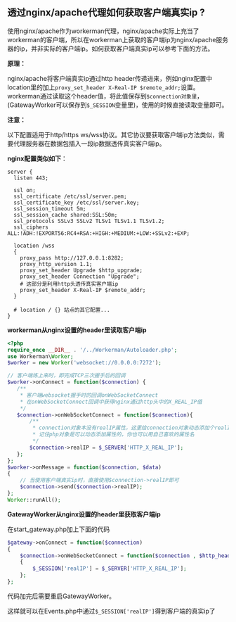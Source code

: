 ## 透过nginx/apache代理如何获取客户端真实ip ?
使用nginx/apache作为workerman代理，nginx/apache实际上充当了workerman的客户端，所以在workerman上获取的客户端ip为nginx/apache服务器的ip，并非实际的客户端ip。如何获取客户端真实ip可以参考下面的方法。

**原理：**

nginx/apache将客户端真实ip通过http header传递进来，例如nginx配置中location里的加上```proxy_set_header X-Real-IP $remote_addr;```设置。workerman通过读取这个header值，将此值保存到```$connection对象里```，(GatewayWorker可以保存到```$_SESSION```变量里)，使用的时候直接读取变量即可。

**注意：**

以下配置适用于http/https ws/wss协议。其它协议要获取客户端ip方法类似，需要代理服务器在数据包插入一段ip数据透传真实客户端ip。

**nginx配置类似如下**：
```
server {
  listen 443;

  ssl on;
  ssl_certificate /etc/ssl/server.pem;
  ssl_certificate_key /etc/ssl/server.key;
  ssl_session_timeout 5m;
  ssl_session_cache shared:SSL:50m;
  ssl_protocols SSLv3 SSLv2 TLSv1 TLSv1.1 TLSv1.2;
  ssl_ciphers ALL:!ADH:!EXPORT56:RC4+RSA:+HIGH:+MEDIUM:+LOW:+SSLv2:+EXP;

  location /wss
  {
    proxy_pass http://127.0.0.1:8282;
    proxy_http_version 1.1;
    proxy_set_header Upgrade $http_upgrade;
    proxy_set_header Connection "Upgrade";
    # 这部分是利用http头透传真实客户端ip
    proxy_set_header X-Real-IP $remote_addr;
  }
  
  # location / {} 站点的其它配置...
}
```

**workerman从nginx设置的header里读取客户端ip**

```php
<?php
require_once __DIR__ . '/../Workerman/Autoloader.php';
use Workerman\Worker;
$worker = new Worker('websocket://0.0.0.0:7272');

// 客户端练上来时，即完成TCP三次握手后的回调
$worker->onConnect = function($connection) {
   /**
    * 客户端websocket握手时的回调onWebSocketConnect
    * 在onWebSocketConnect回调中获得nginx通过http头中的X_REAL_IP值
    */
   $connection->onWebSocketConnect = function($connection){
       /**
        * connection对象本没有realIP属性，这里给connection对象动态添加个realIP属性
        * 记住php对象是可以动态添加属性的，你也可以用自己喜欢的属性名
        */
       $connection->realIP = $_SERVER['HTTP_X_REAL_IP'];
   };
};
$worker->onMessage = function($connection, $data)
{
    // 当使用客户端真实ip时，直接使用$connection->realIP即可
    $connection->send($connection->realIP);
};
Worker::runAll();
```

**GatewayWorker从nginx设置的header里获取客户端ip**

在start_gateway.php加上下面的代码
```php
$gateway->onConnect = function($connection)
{
    $connection->onWebSocketConnect = function($connection , $http_header)
    {
        $_SESSION['realIP'] = $_SERVER['HTTP_X_REAL_IP'];
    };
};
```
代码加完后需要重启GatewayWorker。

这样就可以在Events.php中通过```$_SESSION['realIP']```得到客户端的真实ip了